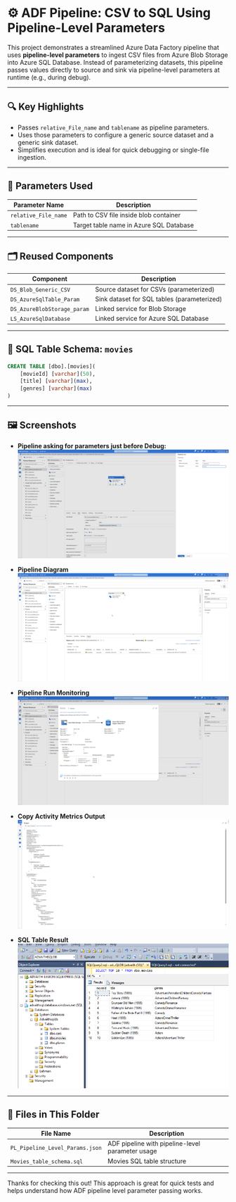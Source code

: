 # ⚙️ ADF Pipeline: CSV to SQL Using Pipeline-Level Parameters

This project demonstrates a streamlined Azure Data Factory pipeline that uses **pipeline-level parameters** to ingest CSV files from Azure Blob Storage into Azure SQL Database. Instead of parameterizing datasets, this pipeline passes values directly to source and sink via pipeline-level parameters at runtime (e.g., during debug).

---

## 🔍 Key Highlights

- Passes `relative_File_name` and `tablename` as pipeline parameters.
- Uses those parameters to configure a generic source dataset and a generic sink dataset.
- Simplifies execution and is ideal for quick debugging or single-file ingestion.

---

## 🧩 Parameters Used

| Parameter Name        | Description                                  |
|-----------------------|----------------------------------------------|
| `relative_File_name`  | Path to CSV file inside blob container       |
| `tablename`           | Target table name in Azure SQL Database      |

---

## 🗂️ Reused Components

| Component                   | Description                                  |
|-----------------------------|----------------------------------------------|
| `DS_Blob_Generic_CSV`       | Source dataset for CSVs (parameterized)      |
| `DS_AzureSqlTable_Param`    | Sink dataset for SQL tables (parameterized)  |
| `DS_AzureBlobStorage_param` | Linked service for Blob Storage              |
| `LS_AzureSqlDatabase`       | Linked service for Azure SQL Database        |

---

## 🧱 SQL Table Schema: `movies`

```sql
CREATE TABLE [dbo].[movies](
	[movieId] [varchar](50),
	[title] [varchar](max),
	[genres] [varchar](max)
)
```

---

## 🖼️ Screenshots

- **Pipeline asking for parameters just before Debug:**  
  ![Pipeline Debug](./scr_pipeline_exec.png)

- **Pipeline Diagram**  
  ![Pipeline Diagram](./scr_pipeline.png)

- **Pipeline Run Monitoring**  
  ![Monitoring View](./scr_pipeline_mon.png)

- **Copy Activity Metrics Output**  
  ![Copy Output](./scr_pipeline_op.png)

- **SQL Table Result**  
  ![SQL Result](./scr_movies_sql_op.png)

---

## 📁 Files in This Folder

| File Name                        | Description                                      |
|----------------------------------|--------------------------------------------------|
| `PL_Pipeline_Level_Params.json`  | ADF pipeline with pipeline-level parameter usage |
| `Movies_table_schema.sql`        | Movies SQL table structure                       |

---

Thanks for checking this out! This approach is great for quick tests and helps understand how ADF pipeline level parameter passing works.